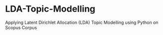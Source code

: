 # LDA-Topic-Modelling
Applying Latent Dirichlet Allocation (LDA) Topic Modelling using Python on Scopus Corpus
